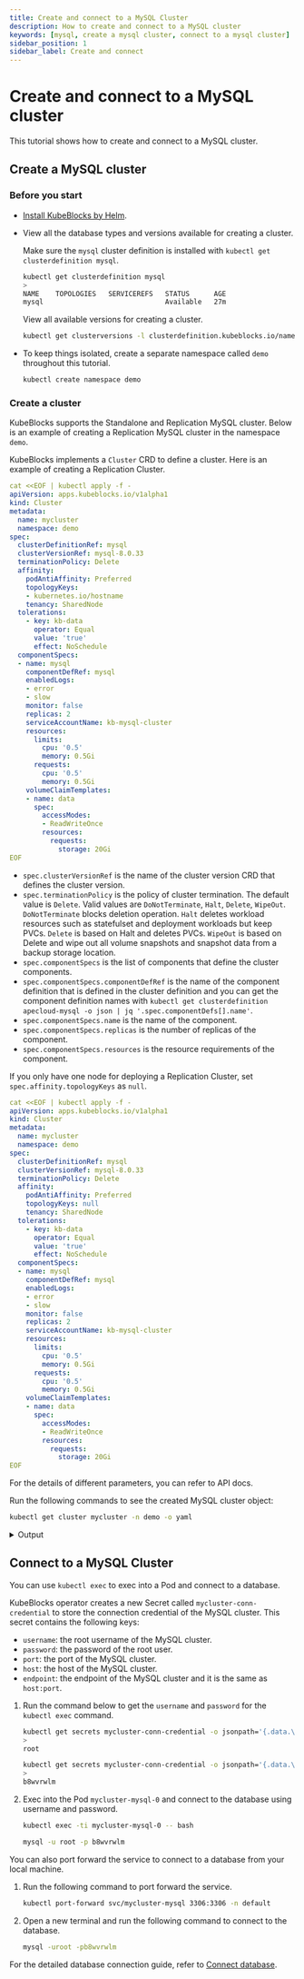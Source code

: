 ```yaml
---
title: Create and connect to a MySQL Cluster
description: How to create and connect to a MySQL cluster
keywords: [mysql, create a mysql cluster, connect to a mysql cluster]
sidebar_position: 1
sidebar_label: Create and connect
---
```


# Create and connect to a MySQL cluster

This tutorial shows how to create and connect to a MySQL cluster.

## Create a MySQL cluster

### Before you start

* [Install KubeBlocks by Helm](./../../installation/install-with-helm/install-kubeblocks-with-helm.md).
* View all the database types and versions available for creating a cluster.
  
  Make sure the `mysql` cluster definition is installed with `kubectl get clusterdefinition mysql`.

  ```bash
  kubectl get clusterdefinition mysql
  >
  NAME    TOPOLOGIES   SERVICEREFS   STATUS      AGE
  mysql                              Available   27m
  ```

  View all available versions for creating a cluster.

  ```bash
  kubectl get clusterversions -l clusterdefinition.kubeblocks.io/name=mysql
  ```

* To keep things isolated, create a separate namespace called `demo` throughout this tutorial.

  ```bash
  kubectl create namespace demo
  ```

### Create a cluster

KubeBlocks supports the Standalone and Replication MySQL cluster. Below is an example of creating a Replication MySQL cluster in the namespace `demo`.

KubeBlocks implements a `Cluster` CRD to define a cluster. Here is an example of creating a Replication Cluster.

```yaml
cat <<EOF | kubectl apply -f -
apiVersion: apps.kubeblocks.io/v1alpha1
kind: Cluster
metadata:
  name: mycluster
  namespace: demo
spec:
  clusterDefinitionRef: mysql
  clusterVersionRef: mysql-8.0.33
  terminationPolicy: Delete
  affinity:
    podAntiAffinity: Preferred
    topologyKeys:
    - kubernetes.io/hostname
    tenancy: SharedNode
  tolerations:
    - key: kb-data
      operator: Equal
      value: 'true'
      effect: NoSchedule
  componentSpecs:
  - name: mysql
    componentDefRef: mysql
    enabledLogs:
    - error
    - slow
    monitor: false
    replicas: 2
    serviceAccountName: kb-mysql-cluster
    resources:
      limits:
        cpu: '0.5'
        memory: 0.5Gi
      requests:
        cpu: '0.5'
        memory: 0.5Gi
    volumeClaimTemplates:
    - name: data
      spec:
        accessModes:
        - ReadWriteOnce
        resources:
          requests:
            storage: 20Gi
EOF
```

* `spec.clusterVersionRef` is the name of the cluster version CRD that defines the cluster version.
* `spec.terminationPolicy` is the policy of cluster termination. The default value is `Delete`. Valid values are `DoNotTerminate`, `Halt`, `Delete`, `WipeOut`. `DoNotTerminate` blocks deletion operation. `Halt` deletes workload resources such as statefulset and deployment workloads but keep PVCs. `Delete` is based on Halt and deletes PVCs. `WipeOut` is based on Delete and wipe out all volume snapshots and snapshot data from a backup storage location.
* `spec.componentSpecs` is the list of components that define the cluster components.
* `spec.componentSpecs.componentDefRef` is the name of the component definition that is defined in the cluster definition and you can get the component definition names with `kubectl get clusterdefinition apecloud-mysql -o json | jq '.spec.componentDefs[].name'`.
* `spec.componentSpecs.name` is the name of the component.
* `spec.componentSpecs.replicas` is the number of replicas of the component.
* `spec.componentSpecs.resources` is the resource requirements of the component.

If you only have one node for deploying a Replication Cluster, set `spec.affinity.topologyKeys` as `null`.

```yaml
cat <<EOF | kubectl apply -f -
apiVersion: apps.kubeblocks.io/v1alpha1
kind: Cluster
metadata:
  name: mycluster
  namespace: demo
spec:
  clusterDefinitionRef: mysql
  clusterVersionRef: mysql-8.0.33
  terminationPolicy: Delete
  affinity:
    podAntiAffinity: Preferred
    topologyKeys: null
    tenancy: SharedNode
  tolerations:
    - key: kb-data
      operator: Equal
      value: 'true'
      effect: NoSchedule
  componentSpecs:
  - name: mysql
    componentDefRef: mysql
    enabledLogs:
    - error
    - slow
    monitor: false
    replicas: 2
    serviceAccountName: kb-mysql-cluster
    resources:
      limits:
        cpu: '0.5'
        memory: 0.5Gi
      requests:
        cpu: '0.5'
        memory: 0.5Gi
    volumeClaimTemplates:
    - name: data
      spec:
        accessModes:
        - ReadWriteOnce
        resources:
          requests:
            storage: 20Gi
EOF
```

For the details of different parameters, you can refer to API docs.

Run the following commands to see the created MySQL cluster object:

```bash
kubectl get cluster mycluster -n demo -o yaml
```

<details>
<summary>Output</summary>

```yaml
apiVersion: apps.kubeblocks.io/v1alpha1
kind: Cluster
metadata:
  creationTimestamp: "2024-03-28T10:08:23Z"
  finalizers:
  - cluster.kubeblocks.io/finalizer
  generation: 1
  labels:
    clusterdefinition.kubeblocks.io/name: mysql
    clusterversion.kubeblocks.io/name: mysql-8.0.33
  name: mycluster
  namespace: default
  resourceVersion: "5466612"
  uid: 2f630f27-3de3-4fd0-85eb-5fd7e4150c8c
spec:
  affinity:
    podAntiAffinity: Preferred
    tenancy: SharedNode
  clusterDefinitionRef: mysql
  clusterVersionRef: mysql-8.0.33
  componentSpecs:
  - componentDefRef: mysql
    enabledLogs:
    - error
    - slow
    monitor: false
    name: mysql
    replicas: 2
    resources:
      limits:
        cpu: "1"
        memory: 1Gi
      requests:
        cpu: "1"
        memory: 1Gi
    serviceAccountName: kb-mycluster
    volumeClaimTemplates:
    - name: data
      spec:
        accessModes:
        - ReadWriteOnce
        resources:
          requests:
            storage: 20Gi
  monitor: {}
  resources:
    cpu: "0"
    memory: "0"
  storage:
    size: "0"
  terminationPolicy: Delete
status:
  clusterDefGeneration: 2
  components:
    mysql:
      phase: Running
      podsReady: true
      podsReadyTime: "2024-03-29T18:12:43Z"
  conditions:
  - lastTransitionTime: "2024-03-28T10:08:23Z"
    message: 'The operator has started the provisioning of Cluster: mycluster'
    observedGeneration: 1
    reason: PreCheckSucceed
    status: "True"
    type: ProvisioningStarted
  - lastTransitionTime: "2024-03-28T10:08:23Z"
    message: Successfully applied for resources
    observedGeneration: 1
    reason: ApplyResourcesSucceed
    status: "True"
    type: ApplyResources
  - lastTransitionTime: "2024-03-29T18:12:43Z"
    message: all pods of components are ready, waiting for the probe detection successful
    reason: AllReplicasReady
    status: "True"
    type: ReplicasReady
  - lastTransitionTime: "2024-03-29T18:12:43Z"
    message: 'Cluster: mycluster is ready, current phase is Running'
    reason: ClusterReady
    status: "True"
    type: Ready
  observedGeneration: 1
  phase: Running
```

</details>

## Connect to a MySQL Cluster

<Tabs>

<TabItem value="kubectl" label="kubectl">

You can use `kubectl exec` to exec into a Pod and connect to a database.

KubeBlocks operator creates a new Secret called `mycluster-conn-credential` to store the connection credential of the MySQL cluster. This secret contains the following keys:

* `username`: the root username of the MySQL cluster.
* `password`: the password of the root user.
* `port`: the port of the MySQL cluster.
* `host`: the host of the MySQL cluster.
* `endpoint`: the endpoint of the MySQL cluster and it is the same as `host:port`.

1. Run the command below to get the `username` and `password` for the `kubectl exec` command.

   ```bash
   kubectl get secrets mycluster-conn-credential -o jsonpath='{.data.\username}' | base64 -d
   >
   root
   ```

   ```bash
   kubectl get secrets mycluster-conn-credential -o jsonpath='{.data.\password}' | base64 -d
   >
   b8wvrwlm
   ```

2. Exec into the Pod `mycluster-mysql-0` and connect to the database using username and password.

   ```bash
   kubectl exec -ti mycluster-mysql-0 -- bash

   mysql -u root -p b8wvrwlm
   ```

</TabItem>

<TabItem value="port-forward" label="port-forward">

You can also port forward the service to connect to a database from your local machine.

1. Run the following command to port forward the service.

   ```bash
   kubectl port-forward svc/mycluster-mysql 3306:3306 -n default
   ```

2. Open a new terminal and run the following command to connect to the database.

   ```bash
   mysql -uroot -pb8wvrwlm
   ```

</TabItem>

</Tabs>

For the detailed database connection guide, refer to [Connect database](./../../connect_database/overview-of-database-connection.md).
